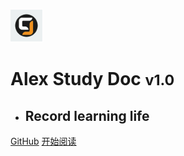 ![logo](img/myLogo.png)

# Alex Study Doc <small>v1.0</small>

- ## Record learning life

<!-- - 报告人： Alex -->

[GitHub](https://github.com/gong917727564/docsify)
[开始阅读](README.md)
